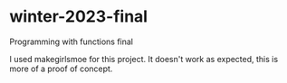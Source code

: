 # winter-2023-final
Programming with functions final

I used makegirlsmoe for this project.
It doesn't work as expected, this is more of a proof of concept.
